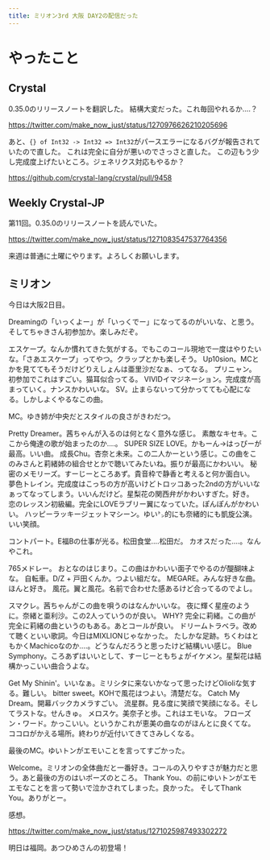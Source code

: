 ```yaml
---
title: ミリオン3rd 大阪 DAY2の配信だった
---
```


# やったこと

## Crystal

0.35.0のリリースノートを翻訳した。
結構大変だった。これ毎回やれるか‥‥？

<https://twitter.com/make_now_just/status/1270976626210205696>

あと、`{} of Int32 -> Int32 => Int32`がパースエラーになるバグが報告されていたので直した。
これは完全に自分が悪いのでさっさと直した。
この辺もう少し完成度上げたいところ。ジェネリクス対応もやるか？

<https://github.com/crystal-lang/crystal/pull/9458>

## Weekly Crystal-JP

第11回。0.35.0のリリースノートを読んでいた。

<https://twitter.com/make_now_just/status/1271083547537764356>

来週は普通に土曜にやります。よろしくお願いします。

## ミリオン

今日は大阪2日目。

Dreamingの「いっくよー」が「いっくでー」になってるのがいいな、と思う。
そしてちゃきさん初参加か。楽しみだぞ。

エスケープ。なんか慣れてきた気がする。でもこのコール現地で一度はやりたいな。「さあエスケープ」ってやつ。クラップとかも楽しそう。
Up10sion。MCとかを見ててもそうだけどりえしょんは亜里沙だなぁ、ってなる。
プリニャン。初参加でこれはすごい。猫耳似合ってる。
VIVIDイマジネーション。完成度が高まっていく。ナンスかわいいな。
SV。止まらないって分かってても心配になる。しかしよくやるなこの曲。

MC。ゆき姉が中央だとスタイルの良さがきわだつ。

Pretty Dreamer。茜ちゃんが入るのは何となく意外な感じ。
素敵なキセキ。ここから俺達の歌が始まったのか‥‥。
SUPER SIZE LOVE。かもーん→はっぴーが最高。いい曲。
成長Chu。杏奈と未来。この二人かーという感じ。この曲をこのみさんと莉緒姉の組合せとかで聴いてみたいね。振りが最高にかわいい。
秘密のメモリーズ。すーじーところあず。貴音枠で静香と考えると何か面白い。
夢色トレイン。完成度はこっちの方が高いけどトロッコあった2ndの方がいいなぁってなってしまう。いいんだけど。星梨花の関西弁がかわいすぎた。好き。
恋のレッスン初級編。完全にLOVEラブリー翼になっていた。ぽんぽんがかわいい。
ハッピーラッキージェットマシーン。ゆい㌧的にも奈緒的にも凱旋公演。いい笑顔。

コントパート。E福Bの仕事が光る。松田食堂‥‥松田だ。
カオスだった‥‥。なんやこれ。

765メドレー。
おとなのはじまり。この曲はかわいい面子でやるのが醍醐味よな。
自転車。D/Z + 戸田くんか。つよい組だな。
MEGARE。みんな好きな曲。ほんと好き。
風花。翼と風花。名前で合わせた感あるけど合ってるのでよし。

スマクレ。茜ちゃんがこの曲を唄うのはなんかいいな。
夜に輝く星座のように。奈緒と亜利沙。この2人っていうのが良い。
WHY? 完全に莉緒。この曲が完全に莉緒の曲というのもある。あとコールが良い。
ドリームトラベラ。改めて聴くといい歌詞。今日はMIXLIONじゃなかった。
たしかな足跡。ちくわはともかくMachicoなのか‥‥。どうなんだろうと思ったけど結構いい感じ。
Blue Symphony。ころあずはいいとして、すーじーともちょがイケメン。星梨花は結構かっこいい曲合うよな。

Get My Shinin'。いいなぁ。ミリシタに来ないかなって思ったけどOlioliな気する。難しい。
bitter sweet。KOHで風花はつよい。清楚だな。
Catch My Dream。開幕バックカメラすごい。
流星群。見る度に笑顔で笑顔になる。そしてラストな。せんきゅ。
メロスケ。美奈子と歩。これはエモいな。
フローズン・ワード。かっこいい。というかこれが恵美の曲なのがほんとに良くてな。
ココロがかえる場所。終わりが近付いてきてさみしくなる。

最後のMC。ゆいトンがエモいことを言ってすごかった。

Welcome。ミリオンの全体曲だと一番好き。コールの入りやすさが魅力だと思う。あと最後の方のはいポーズのところ。
Thank You、の前にゆいトンがエモエモなことを言って勢いで泣かされてしまった。良かった。
そしてThank You。ありがとー。

感想。

<https://twitter.com/make_now_just/status/1271025987493302272>

明日は福岡。あつひめさんの初登場！
